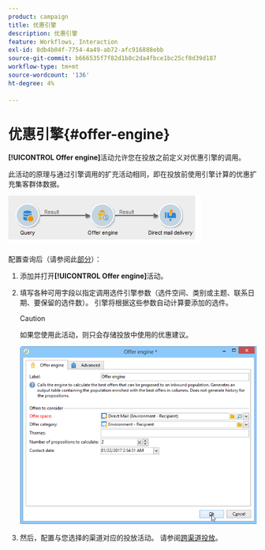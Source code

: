 ```yaml
---
product: campaign
title: 优惠引擎
description: 优惠引擎
feature: Workflows, Interaction
exl-id: 8db4b04f-7754-4a49-ab72-afc916888ebb
source-git-commit: b666535f7f82d1b8c2da4fbce1bc25cf8d39d187
workflow-type: tm+mt
source-wordcount: '136'
ht-degree: 4%

---
```


# 优惠引擎{#offer-engine}



**[!UICONTROL Offer engine]**&#x200B;活动允许您在投放之前定义对优惠引擎的调用。

此活动的原理与通过引擎调用的扩充活动相同，即在投放前使用引擎计算的优惠扩充集客群体数据。

![](assets/int_offerengine_activity2.png)

配置查询后（请参阅此[部分](query.md)）：

1. 添加并打开&#x200B;**[!UICONTROL Offer engine]**&#x200B;活动。
1. 填写各种可用字段以指定调用选件引擎参数（选件空间、类别或主题、联系日期、要保留的选件数）。 引擎将根据这些参数自动计算要添加的选件。

   >[!CAUTION]
   >
   >如果您使用此活动，则只会存储投放中使用的优惠建议。

   ![](assets/int_offerengine_activity1.png)

1. 然后，配置与您选择的渠道对应的投放活动。 请参阅[跨渠道投放](cross-channel-deliveries.md)。
